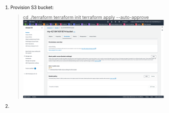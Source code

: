 1. Provision S3 bucket:
    > cd ./terraform
    > terraform init
    > terraform apply --auto-approve
    ![alt text](image.png)
2. 